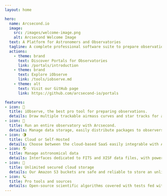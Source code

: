 ```yaml
---
layout: home

hero:
  name: Arcsecond.io
  image:
    src: /images/welcome-image.png
    alt: Arcsecond Welcome Image 
  text: A Platform for Astronomers and Observatories
  tagline: A complete professional software suite to prepare observations, manage data and execute night operations.
  actions:
    - theme: brand
      text: Discover Portals for Observatories
      link: /portals/introduction
    - theme: brand
      text: Explore iObserve
      link: /tools/iobserve.md
    - theme: alt
      text: Visit our GitHub page
      link: https://github.com/arcsecond-io/portals

features:
- icon: 🔭
  title: iObserve, the best pro tool for preparing observations.
  details: Draw multiple trackable airmass curves and star tracks for any celestial object, exoplanet, solar system planet, or asteroids & comets, plus a ton of other features.
- icon: 🌌
  title: Run an entire observatory with Arcsecond.
  details: Manage data storage, easily distribute packages to observers, and soon, have your own customizable telescope schedule, time proposals, observers management etc.
- icon: 🌗
  title: Cloud or Self-Hosted
  details: Choose between the cloud-based SaaS easily integrable with APIs, or (in a near future) run it in your own environment (and still enjoy APIs).
- icon: 🌎
  title: Manage astronomical data
  details: Interfaces dedicated to FITS and XISF data files, with powerful header search and automatic previews, as well as night reconstruction. 
- icon: 🌃
  title: Unlimited secured cloud storage
  details: Our Amazon S3 buckets are safe and reliable to store an unlimited amount of scientific data with a purely linear pricing. 
- icon: 🪐
  title: Pro tools and sources
  details: Open-source scientific algorithms covered with tests fed with official sources (Simbad/CDS, JPL, IRPAC, NED etc) allowing to build converters, calculators, transit browsers etc.
---
```


